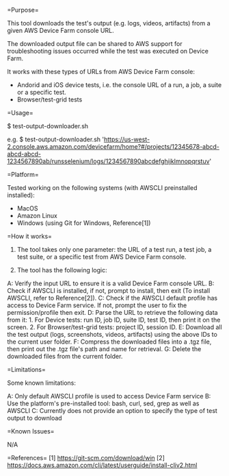 =Purpose=

This tool downloads the test's output (e.g. logs, videos, artifacts) from a given AWS Device Farm console URL.

The downloaded output file can be shared to AWS support for troubleshooting issues occurred while the test was executed on Device Farm.

It works with these types of URLs from AWS Device Farm console:

  - Andorid and iOS device tests, i.e. the console URL of a run, a job, a suite or a specific test.
  - Browser/test-grid tests

=Usage=

 $ test-output-downloader.sh <console-URL>

 e.g.
 $ test-output-downloader.sh 'https://us-west-2.console.aws.amazon.com/devicefarm/home?#/projects/12345678-abcd-abcd-abcd-1234567890ab/runsselenium/logs/1234567890abcdefghijklmnopqrstuv'

=Platform=

Tested working on the following systems (with AWSCLI preinstalled installed):
  - MacOS
  - Amazon Linux
  - Windows (using Git for Windows, Reference[1])

=How it works=

1. The tool takes only one parameter: the URL of a test run, a test job, a test suite, or a specific test from AWS Device Farm console.

2. The tool has the following logic:

  A: Verify the input URL to ensure it is a valid Device Farm console URL.
  B: Check if AWSCLI is installed, if not, prompt to install, then exit (To install AWSCLI, refer to Reference[2]).
  C: Check if the AWSCLI default profile has access to Device Farm service. If not, prompt the user to fix the permission/profile then exit.
  D: Parse the URL to retrieve the following data from it:
     1. For Device tests: run ID, job ID, suite ID, test ID, then print it on the screen.
     2. For Browser/test-grid tests: project ID, session ID.
  E: Download all the test output (logs, screenshots, videos, artifacts) using the above IDs to the current user folder.
  F: Compress the downloaded files into a .tgz file, then print out the .tgz file's path and name for retrieval.
  G: Delete the downloaded files from the current folder.

=Limitations=

Some known limitations:

A: Only default AWSCLI profile is used to access Device Farm service
B: Use the platform's pre-installed tool: bash, curl, sed, grep as well as AWSCLI
C: Currently does not provide an option to specify the type of test output to download

=Known Issues=

N/A

=References=
[1] https://git-scm.com/download/win
[2] https://docs.aws.amazon.com/cli/latest/userguide/install-cliv2.html
